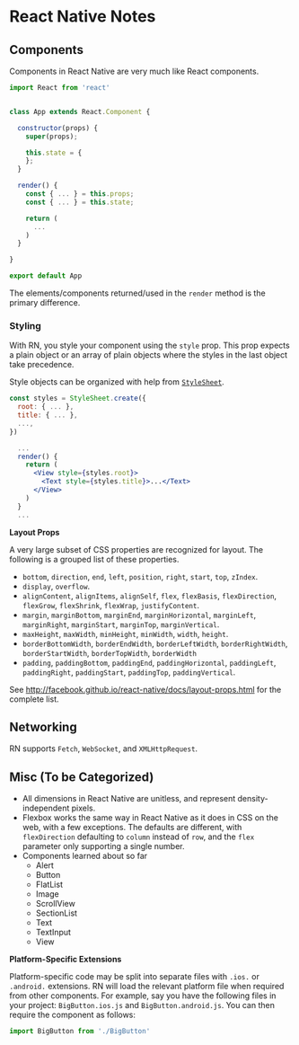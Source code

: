 # React Native Notes

## Components

Components in React Native are very much like React components.

```jsx
import React from 'react'


class App extends React.Component {

  constructor(props) {
    super(props);

    this.state = {
    };
  }

  render() {
    const { ... } = this.props;
    const { ... } = this.state;

    return (
      ...
    )
  }

}

export default App
```

The elements/components returned/used in the `render` method is the primary
difference.

### Styling

With RN, you style your component using the `style` prop.  This prop expects a
plain object or an array of plain objects where the styles in the last object
take precedence.

Style objects can be organized with help from [`StyleSheet`][rn-stylesheet].

```jsx
const styles = StyleSheet.create({
  root: { ... },
  title: { ... },
  ...,
})

  ...
  render() {
    return (
      <View style={styles.root}>
        <Text style={styles.title}>...</Text>
      </View>
    )
  }
  ...
```

**Layout Props**

A very large subset of CSS properties are recognized for layout.  The following is
a grouped list of these properties.

* `bottom`, `direction`, `end`, `left`, `position`, `right`, `start`, `top`, `zIndex`.
* `display`, `overflow`.
* `alignContent`, `alignItems`, `alignSelf`, `flex`, `flexBasis`, `flexDirection`,
  `flexGrow`, `flexShrink`, `flexWrap`, `justifyContent`.
* `margin`, `marginBottom`, `marginEnd`, `marginHorizontal`, `marginLeft`,
  `marginRight`, `marginStart`, `marginTop`, `marginVertical`.
* `maxHeight`, `maxWidth`, `minHeight`, `minWidth`, `width`, `height`.
* `borderBottomWidth`, `borderEndWidth`, `borderLeftWidth`, `borderRightWidth`,
  `borderStartWidth`, `borderTopWidth`, `borderWidth`
* `padding`, `paddingBottom`, `paddingEnd`, `paddingHorizontal`, `paddingLeft`,
  `paddingRight`, `paddingStart`, `paddingTop`, `paddingVertical`.

See http://facebook.github.io/react-native/docs/layout-props.html for the
complete list.


## Networking

RN supports `Fetch`, `WebSocket`, and `XMLHttpRequest`.


## Misc (To be Categorized)

* All dimensions in React Native are unitless, and represent density-independent
  pixels.
* Flexbox works the same way in React Native as it does in CSS on the web, with a
  few exceptions.  The defaults are different, with `flexDirection` defaulting to
  `column` instead of `row`, and the `flex` parameter only supporting a single
  number.
* Components learned about so far
  + Alert
  + Button
  + FlatList
  + Image
  + ScrollView
  + SectionList
  + Text
  + TextInput
  + View

**Platform-Specific Extensions**

Platform-specific code may be split into separate files with `.ios.` or
`.android.` extensions.  RN will load the relevant platform file when required
from other components.  For example, say you have the following files in your
project: `BigButton.ios.js` and `BigButton.android.js`.  You can then require
the component as follows:

```jsx
import BigButton from './BigButton'
```


[rn-stylesheet]: http://facebook.github.io/react-native/docs/stylesheet.html
